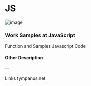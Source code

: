# JS
![image](https://user-images.githubusercontent.com/3950155/189186881-db954ba1-b33d-4163-8294-363ee541a91a.png)

### Work Samples at JavaScript
Function and Samples Javascript Code

#### Other Description
--

Links
tympanus.net    

